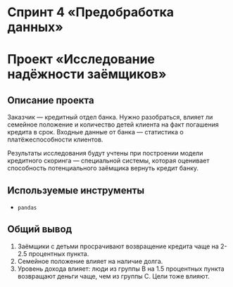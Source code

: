 # Спринт 4 «Предобработка данных»


# Проект «Исследование надёжности заёмщиков»


## Описание проекта

Заказчик — кредитный отдел банка. Нужно разобраться, влияет ли семейное положение и количество детей клиента на факт
погашения кредита в срок. Входные данные от банка — статистика о платёжеспособности клиентов.

Результаты исследования будут учтены при построении модели кредитного скоринга — специальной системы, которая оценивает
способность потенциального заёмщика вернуть кредит банку.


## Используемые инструменты

- `pandas`


## Общий вывод

1. Заёмщики с детьми просрачивают возвращение кредита чаще на 2-2.5 процентных пункта.
2. Семейное положение влияет на наличие долга.
3. Уровень дохода влияет: люди из группы B на 1.5 процентных пункта возвращают деньги чаще, чем из группы C.
Цели тоже влияют.
